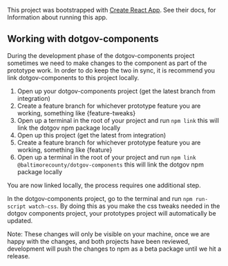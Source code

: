 This project was bootstrapped with [Create React App](https://github.com/facebook/create-react-app). See their docs, for Information about running this app.

## Working with dotgov-components

During the development phase of the dotgov-components project sometimes we need to make changes to the component as part of the prototype work. In order to do keep the two in sync, it is recommend you link dotgov-components to this project locally.

1. Open up your dotgov-components project (get the latest branch from integration)
2. Create a feature branch for whichever prototype feature you are working, something like {feature-tweaks}
3. Open up a terminal in the root of your project and run `npm link` this will link the dotgov npm package locally
4. Open up this project (get the latest from integration)
5. Create a feature branch for whichever prototype feature you are working, something like {feature}
6. Open up a terminal in the root of your project and run `npm link @baltimorecounty/dotgov-components` this will link the dotgov npm package locally

You are now linked locally, the process requires one additional step.

In the dotgov-components project, go to the terminal and run `npm run-script watch-css`. By doing this as you make the css tweaks needed in the dotgov components project, your prototypes project will automatically be updated.

Note: These changes will only be visible on your machine, once we are happy with the changes, and both projects have been reviewed, development will push the changes to npm as a beta package until we hit a release.